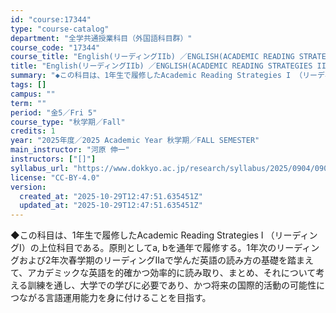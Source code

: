```yaml
---
id: "course:17344"
type: "course-catalog"
department: "全学共通授業科目（外国語科目群）"
course_code: "17344"
course_title: "English(リーディングIIb) ／ENGLISH(ACADEMIC READING STRATEGIES IIB)"
title: "English(リーディングIIb) ／ENGLISH(ACADEMIC READING STRATEGIES IIB)"
summary: "◆この科目は、1年生で履修したAcademic Reading Strategies I （リーディングI）の上位科目である。原則としてa, bを通年で履修する。1年次のリーディングおよび2年次春学期のリーディングIIaで学んだ英語の読み方…"
tags: []
campus: ""
term: ""
period: "金5／Fri 5"
course_type: "秋学期／Fall"
credits: 1
year: "2025年度／2025 Academic Year 秋学期／FALL SEMESTER"
main_instructor: "河原 伸一"
instructors: ["[]"]
syllabus_url: "https://www.dokkyo.ac.jp/research/syllabus/2025/0904/0904_17344_ja_JP.html"
license: "CC-BY-4.0"
version:
  created_at: "2025-10-29T12:47:51.635451Z"
  updated_at: "2025-10-29T12:47:51.635451Z"
---
```

◆この科目は、1年生で履修したAcademic Reading Strategies I （リーディングI）の上位科目である。原則としてa, bを通年で履修する。1年次のリーディングおよび2年次春学期のリーディングIIaで学んだ英語の読み方の基礎を踏まえて、アカデミックな英語を的確かつ効率的に読み取り、まとめ、それについて考える訓練を通し、大学での学びに必要であり、かつ将来の国際的活動の可能性につながる言語運用能力を身に付けることを目指す。
